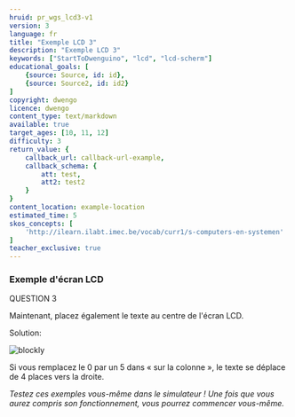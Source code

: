 ```yaml
---
hruid: pr_wgs_lcd3-v1
version: 3
language: fr
title: "Exemple LCD 3"
description: "Exemple LCD 3"
keywords: ["StartToDwenguino", "lcd", "lcd-scherm"]
educational_goals: [
    {source: Source, id: id}, 
    {source: Source2, id: id2}
]
copyright: dwengo
licence: dwengo
content_type: text/markdown
available: true
target_ages: [10, 11, 12]
difficulty: 3
return_value: {
    callback_url: callback-url-example,
    callback_schema: {
        att: test,
        att2: test2
    }
}
content_location: example-location
estimated_time: 5
skos_concepts: [
    'http://ilearn.ilabt.imec.be/vocab/curr1/s-computers-en-systemen'
]
teacher_exclusive: true
---
```

### Exemple d'écran LCD

QUESTION 3

Maintenant, placez également le texte au centre de l'écran LCD.

Solution:

![blockly](@learning-object/LCDM3-v1/fr/3)

Si vous remplacez le 0 par un 5 dans « sur la colonne », le texte se déplace de 4 places vers la droite.

*Testez ces exemples vous-même dans le simulateur ! Une fois que vous aurez compris son fonctionnement, vous pourrez commencer vous-même.*